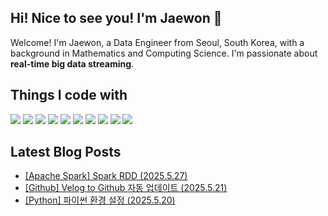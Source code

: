 ## Hi! Nice to see you! I'm Jaewon 👋

Welcome! I'm Jaewon, a Data Engineer from Seoul, South Korea, with a background in Mathematics and Computing Science.
I'm passionate about **real-time big data streaming**.

## Things I code with 
<p align="left">
  <img src="https://img.shields.io/badge/Python-3776AB?style=flat-square&logo=Python&logoColor=white"/>
  <img src="https://img.shields.io/badge/Airflow-017CEE?style=flat-square&logo=Apache%20Airflow&logoColor=white"/>
  <img src="https://img.shields.io/badge/Spark-E25A1C?style=flat-square&logo=Apache%20Spark&logoColor=white"/>
  <img src="https://img.shields.io/badge/Hadoop-66CCFF?style=flat-square&logo=Apache%20Hadoop&logoColor=white"/>
  <img src="https://img.shields.io/badge/Trino-DD00A1?style=flat-square&logo=Trino&logoColor=white"/>
  <img src="https://img.shields.io/badge/Kafka-231F20?style=flat-square&logo=Apache%20Kafka&logoColor=white"/>
  <img src="https://img.shields.io/badge/MySQL-4479A1?style=flat-square&logo=MySQL&logoColor=white"/>
  <img src="https://img.shields.io/badge/Snowflake-29B5E8?style=flat-square&logo=Snowflake&logoColor=white"/>
  <img src="https://img.shields.io/badge/Elasticsearch-005571?style=flat-square&logo=Elasticsearch&logoColor=white"/>
  <img src="https://img.shields.io/badge/Postman-FF6C37?style=flat-square&logo=Postman&logoColor=white"/>
</p>



<!-- ## GitHub Stats Card

[![Jaewon's GitHub stats](https://github-readme-stats.vercel.app/api?username=jaelim095&show_icons=true&count_private=true&theme=default)](https://github.com/anuraghazra/github-readme-stats)

[![Top Langs](https://github-readme-stats.vercel.app/api/top-langs/?username=jaelim095&layout=compact&langs_count=10&count_private=true)](https://github.com/anuraghazra/github-readme-stats)
-->
## Latest Blog Posts
- [[Apache Spark] Spark RDD (2025.5.27)](https://velog.io/@jaelim095/Apache-Spark-2mras6mp)
- [[Github] Velog to Github 자동 업데이트 (2025.5.21)](https://velog.io/@jaelim095/Github-Velog-to-Github-%EC%9E%90%EB%8F%99-%EC%97%85%EB%8D%B0%EC%9D%B4%ED%8A%B8)
- [[Python] 파이썬 환경 설정 (2025.5.20)](https://velog.io/@jaelim095/Python-%ED%8C%8C%EC%9D%B4%EC%8D%AC-%ED%99%98%EA%B2%BD-%EC%84%A4%EC%A0%95)